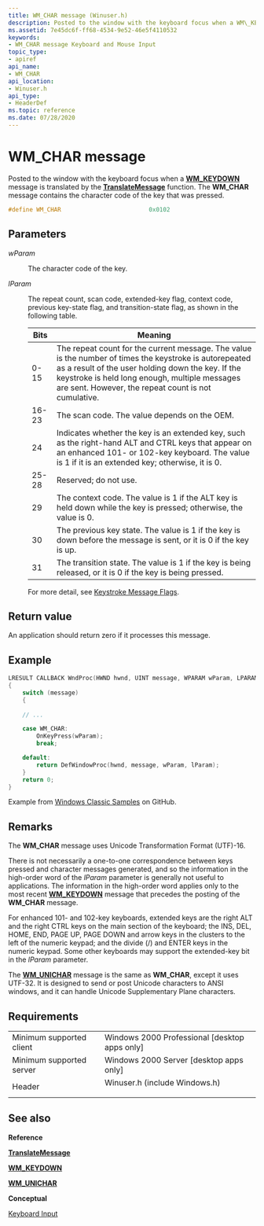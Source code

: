 ```yaml
---
title: WM_CHAR message (Winuser.h)
description: Posted to the window with the keyboard focus when a WM\_KEYDOWN message is translated by the TranslateMessage function. The WM\_CHAR message contains the character code of the key that was pressed.
ms.assetid: 7e45dc6f-ff68-4534-9e52-46e5f4110532
keywords:
- WM_CHAR message Keyboard and Mouse Input
topic_type:
- apiref
api_name:
- WM_CHAR
api_location:
- Winuser.h
api_type:
- HeaderDef
ms.topic: reference
ms.date: 07/28/2020
---
```


# WM\_CHAR message

Posted to the window with the keyboard focus when a [**WM\_KEYDOWN**](wm-keydown.md) message is translated by the [**TranslateMessage**](https://docs.microsoft.com/windows/desktop/api/winuser/nf-winuser-translatemessage) function. The **WM\_CHAR** message contains the character code of the key that was pressed.


```C++
#define WM_CHAR                         0x0102
```



## Parameters

<dl> <dt>

*wParam* 
</dt> <dd>

The character code of the key.

</dd> <dt>

*lParam* 
</dt> <dd>

The repeat count, scan code, extended-key flag, context code, previous key-state flag, and transition-state flag, as shown in the following table.



| Bits  | Meaning                                                                                                                                                                                                                                                               |
|-------|-----------------------------------------------------------------------------------------------------------------------------------------------------------------------------------------------------------------------------------------------------------------------|
| 0-15  | The repeat count for the current message. The value is the number of times the keystroke is autorepeated as a result of the user holding down the key. If the keystroke is held long enough, multiple messages are sent. However, the repeat count is not cumulative. |
| 16-23 | The scan code. The value depends on the OEM.                                                                                                                                                                                                                          |
| 24    | Indicates whether the key is an extended key, such as the right-hand ALT and CTRL keys that appear on an enhanced 101- or 102-key keyboard. The value is 1 if it is an extended key; otherwise, it is 0.                                                              |
| 25-28 | Reserved; do not use.                                                                                                                                                                                                                                                 |
| 29    | The context code. The value is 1 if the ALT key is held down while the key is pressed; otherwise, the value is 0.                                                                                                                                                     |
| 30    | The previous key state. The value is 1 if the key is down before the message is sent, or it is 0 if the key is up.                                                                                                                                                    |
| 31    | The transition state. The value is 1 if the key is being released, or it is 0 if the key is being pressed.                                                                                                                                                            |

For more detail, see [Keystroke Message Flags](about-keyboard-input.md#keystroke-message-flags).
 

</dd> </dl>

## Return value

An application should return zero if it processes this message.

## Example

```cpp
LRESULT CALLBACK WndProc(HWND hwnd, UINT message, WPARAM wParam, LPARAM lParam)
{
    switch (message)
    {
   
    // ...

    case WM_CHAR:
        OnKeyPress(wParam);
        break;

    default:
        return DefWindowProc(hwnd, message, wParam, lParam);
    }
    return 0;
}
```
Example from [Windows Classic Samples](https://github.com/microsoft/Windows-classic-samples/blob/1d363ff4bd17d8e20415b92e2ee989d615cc0d91/Samples/Win7Samples/multimedia/mediafoundation/protectedplayback/winmain.cpp) on GitHub.

## Remarks

The **WM\_CHAR** message uses Unicode Transformation Format (UTF)-16.

There is not necessarily a one-to-one correspondence between keys pressed and character messages generated, and so the information in the high-order word of the *lParam* parameter is generally not useful to applications. The information in the high-order word applies only to the most recent [**WM\_KEYDOWN**](wm-keydown.md) message that precedes the posting of the **WM\_CHAR** message.

For enhanced 101- and 102-key keyboards, extended keys are the right ALT and the right CTRL keys on the main section of the keyboard; the INS, DEL, HOME, END, PAGE UP, PAGE DOWN and arrow keys in the clusters to the left of the numeric keypad; and the divide (/) and ENTER keys in the numeric keypad. Some other keyboards may support the extended-key bit in the *lParam* parameter.

The [**WM\_UNICHAR**](wm-unichar.md) message is the same as **WM\_CHAR**, except it uses UTF-32. It is designed to send or post Unicode characters to ANSI windows, and it can handle Unicode Supplementary Plane characters.

## Requirements



|                                     |                                                                                                          |
|-------------------------------------|----------------------------------------------------------------------------------------------------------|
| Minimum supported client<br/> | Windows 2000 Professional \[desktop apps only\]<br/>                                               |
| Minimum supported server<br/> | Windows 2000 Server \[desktop apps only\]<br/>                                                     |
| Header<br/>                   | <dl> <dt>Winuser.h (include Windows.h)</dt> </dl> |



## See also

<dl> <dt>

**Reference**
</dt> <dt>

[**TranslateMessage**](https://docs.microsoft.com/windows/desktop/api/winuser/nf-winuser-translatemessage)
</dt> <dt>

[**WM\_KEYDOWN**](wm-keydown.md)
</dt> <dt>

[**WM\_UNICHAR**](wm-unichar.md)
</dt> <dt>

**Conceptual**
</dt> <dt>

[Keyboard Input](keyboard-input.md)
</dt> </dl>

 

 





